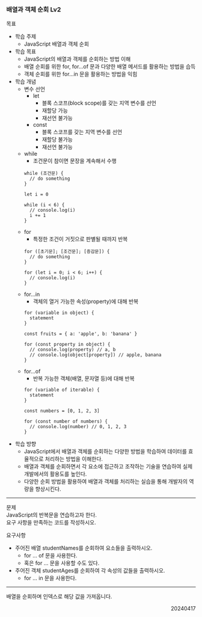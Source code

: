 ### 배열과 객체 순회 Lv2
목표  
- 학습 주제
  - JavaScript 배열과 객체 순회
- 학습 목표
  - JavaScript의 배열과 객체를 순회하는 방법 이해
  - 배열 순회를 위한 for, for…of 문과 다양한 배열 메서드를 활용하는 방법을 습득
  - 객체 순회를 위한 for...in 문을 활용하는 방법을 익힘
- 학습 개념
  - 변수 선언
    - let
      - 블록 스코프(block scope)를 갖는 지역 변수를 선언
      - 재할당 가능
      - 재선언 불가능
    - const
      - 블록 스코프를 갖는 지역 변수를 선언
      - 재할당 불가능
      - 재선언 불가능
  - while
    - 조건문이 참이면 문장을 계속해서 수행
    ```
    while (조건문) {
      // do something
    }

    let i = 0

    while (i < 6) {
      // console.log(i)
      i += 1
    }
    ```
  - for
    - 특정한 조건이 거짓으로 판별될 때까지 반복
    ```
    for ([초기문]; [조건문]; [증감문]) {
      // do something
    }

    for (let i = 0; i < 6; i++) {
      // console.log(i)
    }
    ```
  - for...in
    - 객체의 열거 가능한 속성(property)에 대해 반복
    ```
    for (variable in object) {
      statement
    }

    const fruits = { a: 'apple', b: 'banana' }

    for (const property in object) {
      // console.log(property) // a, b
      // console.log(object[property]) // apple, banana
    }
    ```
  - for...of
    - 반복 가능한 객체(배열, 문자열 등)에 대해 반복
    ```
    for (variable of iterable) {
      statement
    }

    const numbers = [0, 1, 2, 3]

    for (const number of numbers) {
      // console.log(number) // 0, 1, 2, 3
    }
    ```
- 학습 방향
  - JavaScript에서 배열과 객체를 순회하는 다양한 방법을 학습하여 데이터를 효율적으로 처리하는 방법을 이해한다.
  - 배열과 객체를 순회하면서 각 요소에 접근하고 조작하는 기술을 연습하여 실제 개발에서의 활용도를 높인다.
  - 다양한 순회 방법을 활용하여 배열과 객체를 처리하는 실습을 통해 개발자의 역량을 향상시킨다.
---
문제  
JavaScript의 반복문을 연습하고자 한다.  
요구 사항을 만족하는 코드를 작성하시오.  

요구사항
- 주어진 배열 studentNames를 순회하여 요소들을 출력하시오.
  - for ... of 문을 사용한다.
  - 혹은 for ... 문을 사용할 수도 있다.
- 주어진 객체 studentAges를 순회하여 각 속성의 값들을 출력하시오.
  - for ... in 문을 사용한다.
---
배열을 순회하며 인덱스로 해당 값을 가져옵니다.
<div style="text-align: right">20240417</div>